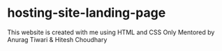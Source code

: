 # hosting-site-landing-page
This website is created with me using HTML and CSS Only Mentored by Anurag Tiwari &amp; Hitesh Choudhary
